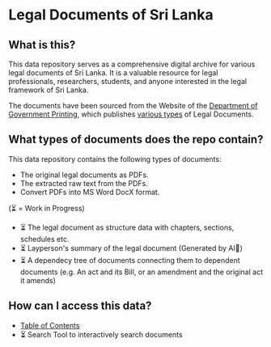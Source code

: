 # Legal Documents of Sri Lanka

## What is this?

This data repository serves as a comprehensive digital archive for various legal documents of Sri Lanka. It is a valuable resource for legal professionals, researchers, students, and anyone interested in the legal framework of Sri Lanka.

The documents have been sourced from the Website of the [Department of Government Printing](http://documents.gov.lk), which publishes [various types](README.pub_type.md) of Legal Documents.

## What types of documents does the repo contain?

This data repository contains the following types of documents:

* The original legal documents as PDFs.
* The extracted raw text from the PDFs.
* Convert PDFs into MS Word DocX format. 

(⏳ = Work in Progress)

* ⏳ The legal document as structure data with chapters, sections, schedules etc. 
* ⏳ Layperson's summary of the legal document (Generated by AI🤖) 
* ⏳ A dependecy tree of documents connecting them to dependent documents (e.g. An act and its Bill, or an amendment and the original act it amends) 

## How can I access this data?

* [Table of Contents](README.data.md)
* ⏳ Search Tool to interactively search documents
